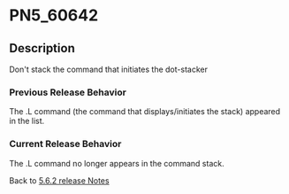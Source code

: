 # PN5_60642

<PageHeader />

## Description

Don't stack the command that initiates the dot-stacker

### Previous Release Behavior

The .L command (the command that displays/initiates the stack) appeared in the list.

### Current Release Behavior

The .L command no longer appears in the command stack.

Back to [5.6.2 release Notes](./../README.md)

  
<PageFooter />
